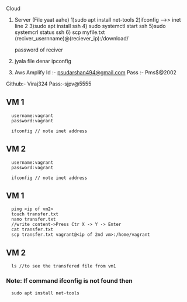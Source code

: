 Cloud
1) 	Server (File yaat aahe)
	1)sudo apt install net-tools
	2)ifconfig -->> inet line 2
	3)sudo apt install ssh
	4) sudo systemctl start ssh
	5)sudo systemcrl status ssh
	6) scp myfile.txt (reciver_usernname)@(reciever_ip):/download/

	password of reciver

2)  jyala file denar
	ipconfig



2) Aws Amplify
Id :- psudarshan494@gmail.com
Pass :- Pms$@2002

Github:- Viraj324
Pass:-sjpv@5555

## VM 1

      username:vagrant
      password:vagrant

      ifconfig // note inet address

## VM 2

      username:vagrant
      password:vagrant

      ifconfig // note inet address

## VM 1

      ping <ip of vm2>
      touch transfer.txt
      nano transfer.txt
      //write content->Press Ctr X -> Y -> Enter
      cat transfer.txt
      scp transfer.txt vagrant@<ip of 2nd vm>:/home/vagrant

## VM 2

      ls //to see the transfered file from vm1

### Note: If command ifconfig is not found then

      sudo apt install net-tools
